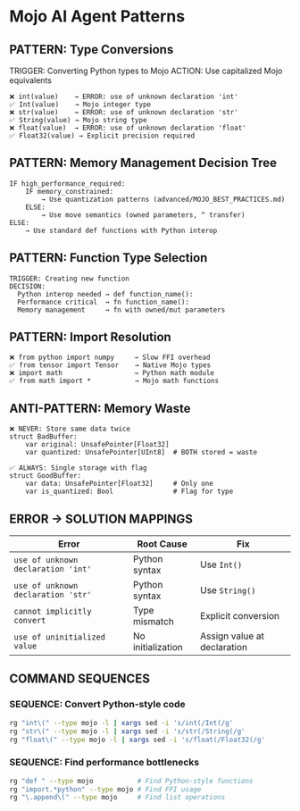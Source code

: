 # Mojo AI Agent Patterns

## PATTERN: Type Conversions
TRIGGER: Converting Python types to Mojo
ACTION: Use capitalized Mojo equivalents
```mojo
❌ int(value)    → ERROR: use of unknown declaration 'int'
✅ Int(value)    → Mojo integer type
❌ str(value)    → ERROR: use of unknown declaration 'str' 
✅ String(value) → Mojo string type
❌ float(value)  → ERROR: use of unknown declaration 'float'
✅ Float32(value) → Explicit precision required
```

## PATTERN: Memory Management Decision Tree
```
IF high_performance_required:
    IF memory_constrained:
        → Use quantization patterns (advanced/MOJO_BEST_PRACTICES.md)
    ELSE:
        → Use move semantics (owned parameters, ^ transfer)
ELSE:
    → Use standard def functions with Python interop
```

## PATTERN: Function Type Selection
```
TRIGGER: Creating new function
DECISION:
  Python interop needed → def function_name():
  Performance critical  → fn function_name():
  Memory management     → fn with owned/mut parameters
```

## PATTERN: Import Resolution
```mojo
❌ from python import numpy     → Slow FFI overhead
✅ from tensor import Tensor    → Native Mojo types
❌ import math                  → Python math module  
✅ from math import *           → Mojo math functions
```

## ANTI-PATTERN: Memory Waste
```mojo
❌ NEVER: Store same data twice
struct BadBuffer:
    var original: UnsafePointer[Float32]
    var quantized: UnsafePointer[UInt8]  # BOTH stored = waste

✅ ALWAYS: Single storage with flag  
struct GoodBuffer:
    var data: UnsafePointer[Float32]     # Only one
    var is_quantized: Bool               # Flag for type
```

## ERROR → SOLUTION MAPPINGS
| Error | Root Cause | Fix |
|-------|------------|-----|
| `use of unknown declaration 'int'` | Python syntax | Use `Int()` |
| `use of unknown declaration 'str'` | Python syntax | Use `String()` |
| `cannot implicitly convert` | Type mismatch | Explicit conversion |
| `use of uninitialized value` | No initialization | Assign value at declaration |

## COMMAND SEQUENCES

### SEQUENCE: Convert Python-style code  
```bash
rg "int\(" --type mojo -l | xargs sed -i 's/int(/Int(/g'
rg "str\(" --type mojo -l | xargs sed -i 's/str(/String(/g'  
rg "float\(" --type mojo -l | xargs sed -i 's/float(/Float32(/g'
```

### SEQUENCE: Find performance bottlenecks
```bash
rg "def " --type mojo           # Find Python-style functions
rg "import.*python" --type mojo # Find FFI usage  
rg "\.append\(" --type mojo     # Find list operations
```